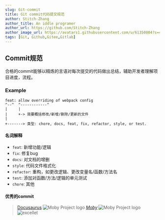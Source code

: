 ```yaml
---
slug: Git-commit
title: Git commit代码提交规范
author: Stitch-Zhang
author_title: An iddle programer
author_url: https://github.com/Stitch-Zhang
author_image_url: https://avatars1.githubusercontent.com/u/61350804?s=460&v=4
tags: [Git, Github,Gitee,Gitlab]
---
```


## Commit规范
合格的commit能够以精炼的言语对每次提交的代码做出总结，辅助开发者理解项目进度，流程。
<!--truncate-->
### Example
``` 
feat: allow overriding of webpack config
^--^  ^------------^
|     |
|     +-> 简要概括修改/新增/删除/更新的文件
|
+-------> 类型: chore, docs, feat, fix, refactor, style, or test.
```
#### 名词解释
- `feat`: 新增功能/逻辑
- `fix`: 修复bug
- `docs`: 对文档的增删
- `style`: 代码文件格式化
- `refactor`: 重构，如更改逻辑、更改变量名/函数/方法名
- `test`: 添加对函数/方法/逻辑的单元测试
- `chore`: 其他

#### 优秀的commit

> [Docusaurus](https://github.com/facebook/docusaurus)
![Moby Project logo](https://v2.docusaurus.io/img/slash-introducing.svg "The Moby Project")
[*Moby*](https://github.com/moby/moby)
![Moby Project logo](https://cdn.jsdelivr.net/gh/stitch-zhang/blog@master/blog/assets/imgs20201128232509.png "The Moby Project")
![excellet](https://cdn.jsdelivr.net/gh/stitch-zhang/blog@master/blog/assets/imgs/excellet.png)